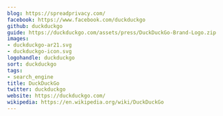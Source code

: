```yaml
---
blog: https://spreadprivacy.com/
facebook: https://www.facebook.com/duckduckgo
github: duckduckgo
guide: https://duckduckgo.com/assets/press/DuckDuckGo-Brand-Logo.zip
images:
- duckduckgo-ar21.svg
- duckduckgo-icon.svg
logohandle: duckduckgo
sort: duckduckgo
tags:
- search_engine
title: DuckDuckGo
twitter: duckduckgo
website: https://duckduckgo.com/
wikipedia: https://en.wikipedia.org/wiki/DuckDuckGo
---
```

